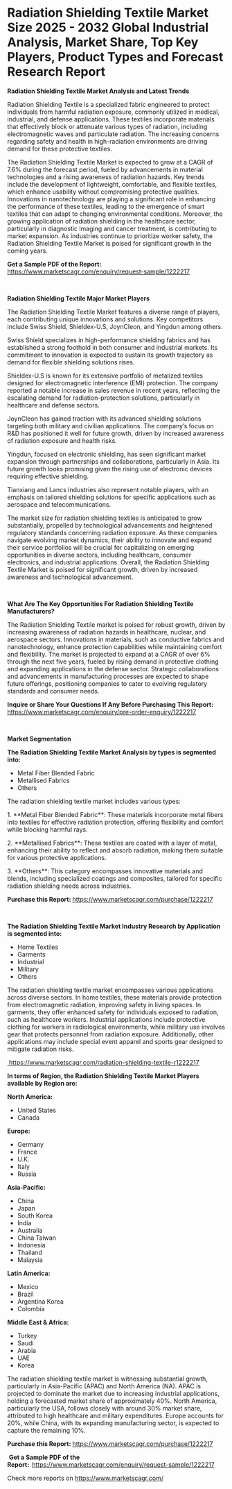 <p><h1>Radiation Shielding Textile Market Size 2025 - 2032 Global Industrial Analysis, Market Share, Top Key Players, Product Types and Forecast Research Report</h1></p><p><strong>Radiation Shielding Textile Market Analysis and Latest Trends</strong></p>
<p><p>Radiation Shielding Textile is a specialized fabric engineered to protect individuals from harmful radiation exposure, commonly utilized in medical, industrial, and defense applications. These textiles incorporate materials that effectively block or attenuate various types of radiation, including electromagnetic waves and particulate radiation. The increasing concerns regarding safety and health in high-radiation environments are driving demand for these protective textiles.</p><p>The Radiation Shielding Textile Market is expected to grow at a CAGR of 7.6% during the forecast period, fueled by advancements in material technologies and a rising awareness of radiation hazards. Key trends include the development of lightweight, comfortable, and flexible textiles, which enhance usability without compromising protective qualities. Innovations in nanotechnology are playing a significant role in enhancing the performance of these textiles, leading to the emergence of smart textiles that can adapt to changing environmental conditions. Moreover, the growing application of radiation shielding in the healthcare sector, particularly in diagnostic imaging and cancer treatment, is contributing to market expansion. As industries continue to prioritize worker safety, the Radiation Shielding Textile Market is poised for significant growth in the coming years.</p></p>
<p><strong>Get a Sample PDF of the Report:&nbsp;</strong> <a href="https://www.marketscagr.com/enquiry/request-sample/1222217?utm_campaign=1848&utm_medium=2&utm_source=Github&utm_content=ia&utm_term=05022025&utm_id=radiation-shielding-textile">https://www.marketscagr.com/enquiry/request-sample/1222217</a></p>
<p>&nbsp;</p>
<p><strong>Radiation Shielding Textile Major Market Players</strong></p>
<p><p>The Radiation Shielding Textile Market features a diverse range of players, each contributing unique innovations and solutions. Key competitors include Swiss Shield, Shieldex-U.S, JoynCleon, and Yingdun among others. </p><p>Swiss Shield specializes in high-performance shielding fabrics and has established a strong foothold in both consumer and industrial markets. Its commitment to innovation is expected to sustain its growth trajectory as demand for flexible shielding solutions rises.</p><p>Shieldex-U.S is known for its extensive portfolio of metalized textiles designed for electromagnetic interference (EMI) protection. The company reported a notable increase in sales revenue in recent years, reflecting the escalating demand for radiation-protection solutions, particularly in healthcare and defense sectors.</p><p>JoynCleon has gained traction with its advanced shielding solutions targeting both military and civilian applications. The company’s focus on R&D has positioned it well for future growth, driven by increased awareness of radiation exposure and health risks.</p><p>Yingdun, focused on electronic shielding, has seen significant market expansion through partnerships and collaborations, particularly in Asia. Its future growth looks promising given the rising use of electronic devices requiring effective shielding.</p><p>Tianxiang and Lancs Industries also represent notable players, with an emphasis on tailored shielding solutions for specific applications such as aerospace and telecommunications.</p><p>The market size for radiation shielding textiles is anticipated to grow substantially, propelled by technological advancements and heightened regulatory standards concerning radiation exposure. As these companies navigate evolving market dynamics, their ability to innovate and expand their service portfolios will be crucial for capitalizing on emerging opportunities in diverse sectors, including healthcare, consumer electronics, and industrial applications. Overall, the Radiation Shielding Textile Market is poised for significant growth, driven by increased awareness and technological advancement.</p></p>
<p>&nbsp;</p>
<p><strong>What Are The Key Opportunities For Radiation Shielding Textile Manufacturers?</strong></p>
<p><p>The Radiation Shielding Textile market is poised for robust growth, driven by increasing awareness of radiation hazards in healthcare, nuclear, and aerospace sectors. Innovations in materials, such as conductive fabrics and nanotechnology, enhance protection capabilities while maintaining comfort and flexibility. The market is projected to expand at a CAGR of over 6% through the next five years, fueled by rising demand in protective clothing and expanding applications in the defense sector. Strategic collaborations and advancements in manufacturing processes are expected to shape future offerings, positioning companies to cater to evolving regulatory standards and consumer needs.</p></p>
<p><strong>Inquire or Share Your Questions If Any Before Purchasing This Report:</strong> <a href="https://www.marketscagr.com/enquiry/pre-order-enquiry/1222217?utm_campaign=1848&utm_medium=2&utm_source=Github&utm_content=ia&utm_term=05022025&utm_id=radiation-shielding-textile">https://www.marketscagr.com/enquiry/pre-order-enquiry/1222217</a></p>
<p>&nbsp;</p>
<p><strong>Market Segmentation</strong></p>
<p><strong>The Radiation Shielding Textile Market Analysis by types is segmented into:</strong></p>
<p><ul><li>Metal Fiber Blended Fabric</li><li>Metallised Fabrics</li><li>Others</li></ul></p>
<p><p>The radiation shielding textile market includes various types: </p><p>1. **Metal Fiber Blended Fabric**: These materials incorporate metal fibers into textiles for effective radiation protection, offering flexibility and comfort while blocking harmful rays. </p><p>2. **Metallised Fabrics**: These textiles are coated with a layer of metal, enhancing their ability to reflect and absorb radiation, making them suitable for various protective applications. </p><p>3. **Others**: This category encompasses innovative materials and blends, including specialized coatings and composites, tailored for specific radiation shielding needs across industries.</p></p>
<p><strong>Purchase this Report:&nbsp;</strong><a href="https://www.marketscagr.com/purchase/1222217?utm_campaign=1848&utm_medium=2&utm_source=Github&utm_content=ia&utm_term=05022025&utm_id=radiation-shielding-textile">https://www.marketscagr.com/purchase/1222217</a></p>
<p>&nbsp;</p>
<p><strong>The Radiation Shielding Textile Market Industry Research by Application is segmented into:</strong></p>
<p><ul><li>Home Textiles</li><li>Garments</li><li>Industrial</li><li>Military</li><li>Others</li></ul></p>
<p><p>The radiation shielding textile market encompasses various applications across diverse sectors. In home textiles, these materials provide protection from electromagnetic radiation, improving safety in living spaces. In garments, they offer enhanced safety for individuals exposed to radiation, such as healthcare workers. Industrial applications include protective clothing for workers in radiological environments, while military use involves gear that protects personnel from radiation exposure. Additionally, other applications may include special event apparel and sports gear designed to mitigate radiation risks.</p></p>
<p><a href="https://www.marketscagr.com/radiation-shielding-textile-r1222217?utm_campaign=1848&utm_medium=2&utm_source=Github&utm_content=ia&utm_term=05022025&utm_id=radiation-shielding-textile">&nbsp;https://www.marketscagr.com/radiation-shielding-textile-r1222217</a></p>
<p><strong>In terms of Region, the Radiation Shielding Textile Market Players available by Region are:</strong></p>
<p>
    <p> <strong> North America: </strong>
        <ul>
            <li>United States</li>
            <li>Canada</li>
        </ul>
        </p> 
    <p> <strong> Europe: </strong>
        <ul>
            <li>Germany</li>
            <li>France</li>
            <li>U.K.</li>
            <li>Italy</li>
            <li>Russia</li>
        </ul>
        </p> 
    <p> <strong> Asia-Pacific: </strong>
        <ul>
            <li>China</li>
            <li>Japan</li>
            <li>South Korea</li>
            <li>India</li>
            <li>Australia</li>
            <li>China Taiwan</li>
            <li>Indonesia</li>
            <li>Thailand</li>
            <li>Malaysia</li>
        </ul>
        </p> 
    <p> <strong> Latin America: </strong>
        <ul>
            <li>Mexico</li>
            <li>Brazil</li>
            <li>Argentina Korea</li>
            <li>Colombia</li>
        </ul>
        </p> 
    <p> <strong> Middle East & Africa: </strong>
        <ul>
            <li>Turkey</li>
            <li>Saudi</li>
            <li>Arabia</li>
            <li>UAE</li>
            <li>Korea</li>
        </ul>
    </p>
    </p>
<p><p>The radiation shielding textile market is witnessing substantial growth, particularly in Asia-Pacific (APAC) and North America (NA). APAC is projected to dominate the market due to increasing industrial applications, holding a forecasted market share of approximately 40%. North America, particularly the USA, follows closely with around 30% market share, attributed to high healthcare and military expenditures. Europe accounts for 20%, while China, with its expanding manufacturing sector, is expected to capture the remaining 10%.</p></p>
<p><strong>Purchase this Report: </strong><a href="https://www.marketscagr.com/purchase/1222217?utm_campaign=1848&utm_medium=2&utm_source=Github&utm_content=ia&utm_term=05022025&utm_id=radiation-shielding-textile">https://www.marketscagr.com/purchase/1222217</a></p>
<p>&nbsp;<strong>Get a Sample PDF of the Report:&nbsp;&nbsp;</strong><a href="https://www.marketscagr.com/enquiry/request-sample/1222217?utm_campaign=1848&utm_medium=2&utm_source=Github&utm_content=ia&utm_term=05022025&utm_id=radiation-shielding-textile">https://www.marketscagr.com/enquiry/request-sample/1222217</a></p>
<p><strong></strong></p>
<p>Check more reports on <a href="https://www.marketscagr.com/?utm_campaign=1848&utm_medium=2&utm_source=Github&utm_content=ia&utm_term=05022025&utm_id=radiation-shielding-textile">https://www.marketscagr.com/</a></p>